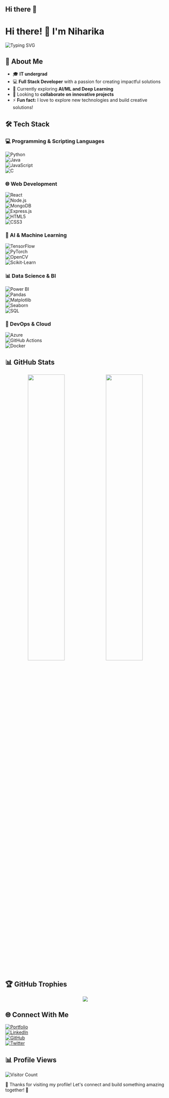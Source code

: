 ## Hi there 👋

# Hi there! 👋 I'm Niharika  

![Typing SVG](https://readme-typing-svg.herokuapp.com?font=Roboto&size=22&color=ff6700&center=true&vCenter=true&width=500&lines=Software+Engineer;Full+Stack+Developer;Data+Science+Enthusiast;Passionate+about+Technology)

## 🚀 About Me  
- 🎓 **IT undergrad**  
- 💻 **Full Stack Developer** with a passion for creating impactful solutions  
- 🌱 Currently exploring **AI/ML and Deep Learning**  
- 👯 Looking to **collaborate on innovative projects**  
- ⚡ **Fun fact:** I love to explore new technologies and build creative solutions!  

## 🛠️ Tech Stack  
### 💻 Programming & Scripting Languages  
![Python](https://img.shields.io/badge/Python-3776AB?style=for-the-badge&logo=python&logoColor=white)  
![Java](https://img.shields.io/badge/Java-007396?style=for-the-badge&logo=java&logoColor=white)  
![JavaScript](https://img.shields.io/badge/JavaScript-F7DF1E?style=for-the-badge&logo=javascript&logoColor=black)  
![C](https://img.shields.io/badge/C-00599C?style=for-the-badge&logo=c&logoColor=white)  

### 🌐 Web Development  
![React](https://img.shields.io/badge/React-20232A?style=for-the-badge&logo=react&logoColor=61DAFB)  
![Node.js](https://img.shields.io/badge/Node.js-43853D?style=for-the-badge&logo=node.js&logoColor=white)  
![MongoDB](https://img.shields.io/badge/MongoDB-4EA94B?style=for-the-badge&logo=mongodb&logoColor=white)  
![Express.js](https://img.shields.io/badge/Express.js-000000?style=for-the-badge&logo=express&logoColor=white)  
![HTML5](https://img.shields.io/badge/HTML5-E34F26?style=for-the-badge&logo=html5&logoColor=white)  
![CSS3](https://img.shields.io/badge/CSS3-1572B6?style=for-the-badge&logo=css3&logoColor=white)  

### 🤖 AI & Machine Learning  
![TensorFlow](https://img.shields.io/badge/TensorFlow-FF6F00?style=for-the-badge&logo=tensorflow&logoColor=white)  
![PyTorch](https://img.shields.io/badge/PyTorch-EE4C2C?style=for-the-badge&logo=pytorch&logoColor=white)  
![OpenCV](https://img.shields.io/badge/OpenCV-5C3EE8?style=for-the-badge&logo=opencv&logoColor=white)  
![Scikit-Learn](https://img.shields.io/badge/Scikit--Learn-F7931E?style=for-the-badge&logo=scikit-learn&logoColor=white)  

### 📊 Data Science & BI  
![Power BI](https://img.shields.io/badge/Power_BI-F2C811?style=for-the-badge&logo=powerbi&logoColor=black)  
![Pandas](https://img.shields.io/badge/Pandas-150458?style=for-the-badge&logo=pandas&logoColor=white)  
![Matplotlib](https://img.shields.io/badge/Matplotlib-FF9800?style=for-the-badge)  
![Seaborn](https://img.shields.io/badge/Seaborn-009688?style=for-the-badge)  
![SQL](https://img.shields.io/badge/SQL-4479A1?style=for-the-badge&logo=sql&logoColor=white)  

### 🔗 DevOps & Cloud  
![Azure](https://img.shields.io/badge/Microsoft_Azure-0078D4?style=for-the-badge&logo=microsoft-azure&logoColor=white)  
![GitHub Actions](https://img.shields.io/badge/GitHub_Actions-2088FF?style=for-the-badge&logo=github-actions&logoColor=white)  
![Docker](https://img.shields.io/badge/Docker-2496ED?style=for-the-badge&logo=docker&logoColor=white)  

## 📊 GitHub Stats  
<p align="center">
  <img width="48%" src="https://github-readme-stats.vercel.app/api?username=niiihariiikaa&show_icons=true&theme=radical" />
  <img width="48%" src="https://github-readme-streak-stats.herokuapp.com/?user=niiihariiikaa&theme=radical" />
</p>

## 🏆 GitHub Trophies  
<p align="center">
  <img src="https://github-profile-trophy.vercel.app/?username=niiihariiikaa&theme=radical&margin-w=10&row=1&column=7">
</p>

## 🌐 Connect With Me  
[![Portfolio](https://img.shields.io/badge/Portfolio-ff6700?style=for-the-badge&logo=vercel&logoColor=white)](https://portfolio-smoky-ten-78.vercel.app/)  
[![LinkedIn](https://img.shields.io/badge/LinkedIn-0077B5?style=for-the-badge&logo=linkedin&logoColor=white)](https://www.linkedin.com/in/niharika-kashyap-1b2428284/)  
[![GitHub](https://img.shields.io/badge/GitHub-181717?style=for-the-badge&logo=github)](https://github.com/niiihariiikaa)  
[![Twitter](https://img.shields.io/badge/Twitter-1DA1F2?style=for-the-badge&logo=twitter&logoColor=white)](https://twitter.com/yourhandle)  

## 📊 Profile Views  
![Visitor Count](https://komarev.com/ghpvc/?username=niiihariiikaa&color=blue&style=for-the-badge)  

💖 Thanks for visiting my profile! Let's connect and build something amazing together! 🚀
